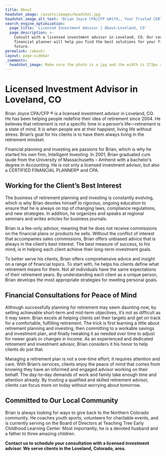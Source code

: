 ```yaml
---
title: About
headshot_image: /assets/images/headshot.jpg
headshot_image_alt_text: 'Brian Joyce CPA/CFP &#174;, Your Trusted CERTIFIED FINANCIAL PLANNER &#174;'
search_engine_optimization:
  page_title: 'Licensed Investment Advisor | About—Loveland, CO'
  page_description: >-
    Consult with a licensed investment advisor in Loveland, CO. Our certified
    financial planner will help you find the best solutions for your financial
    future.
permalink: /about/
layout: page-sidebar
_comments:
  headshot_image: Make sure the photo is a jpg and the width is 273px and the height is 364px.
---
```


# Licensed Investment Advisor in Loveland, CO

Brian Joyce CPA/CFP ® is a licensed investment advisor in Loveland, CO. He has been helping people redefine their idea of retirement since 2004. He believes that retirement is not a specific time in a person’s life—retirement is a state of mind. It is when people are at their happiest, living life without stress. Brian’s goal for his clients is to have them always living in the retirement mindset.

Financial planning and investing are passions for Brian, which is why he started his own firm, Intelligent Investing. In 2001, Brian graduated cum laude from the University of Massachusetts – Amherst with a bachelor’s degree in Accounting. He is not only a licensed investment advisor, but also a CERTIFIED FINANCIAL PLANNER® and CPA.

## Working for the Client’s Best Interest

The business of retirement planning and investing is constantly evolving, which is why Brian devotes himself to rigorous, ongoing education to ensure that he is always on top of changing laws, compliance regulations, and new strategies. In addition, he organizes and speaks at regional seminars and writes articles for business journals.

Brian is a fee-only advisor, meaning that he does not receive commissions on the financial plans or products he sells. Without the conflict of interest that accompanies sales commissions, Brian offers unbiased advice that is always in the client’s best interest. The best measure of success, to his mind, is in helping each client achieve their long-term investment goals.

To better serve his clients, Brian offers comprehensive advice and insight on a range of financial topics. To start with, he helps his clients define what retirement means for them. Not all individuals have the same expectations of their retirement years. By understanding each client as a unique person, Brian develops the most appropriate strategies for meeting personal goals.

## Financial Consultations for Peace of Mind

Although successfully planning for retirement may seem daunting now, by setting achievable short-term and mid-term objectives, it’s not as difficult as it may seem. Brian excels at helping clients set their targets and get on track for a comfortable, fulfilling retirement. The trick is first learning a little about retirement planning and investing, then committing to a workable savings and investment plan, and finally tweaking it as needed over time to adjust for newer goals or changes in income. As an experienced and dedicated retirement and investment advisor, Brian considers it his honor to help clients do just that.

Managing a retirement plan is not a one-time effort; it requires attention and care. With Brian’s services, clients enjoy the peace of mind that comes from knowing they have an informed and engaged advisor working on their behalf. The day-to-day demands of work and family take enough time and attention already. By trusting a qualified and skilled retirement advisor, clients can focus more on today without worrying about tomorrow.

## Committed to Our Local Community

Brian is always looking for ways to give back to the Northern Colorado community. He coaches youth sports, volunteers for charitable events, and is currently serving on the Board of Directors at Teaching Tree Early Childhood Learning Center. Most importantly, he is a devoted husband and a father to three amazing children.

**Contact us to schedule your consultation with a licensed investment advisor. We serve clients in the Loveland, Colorado, area.**